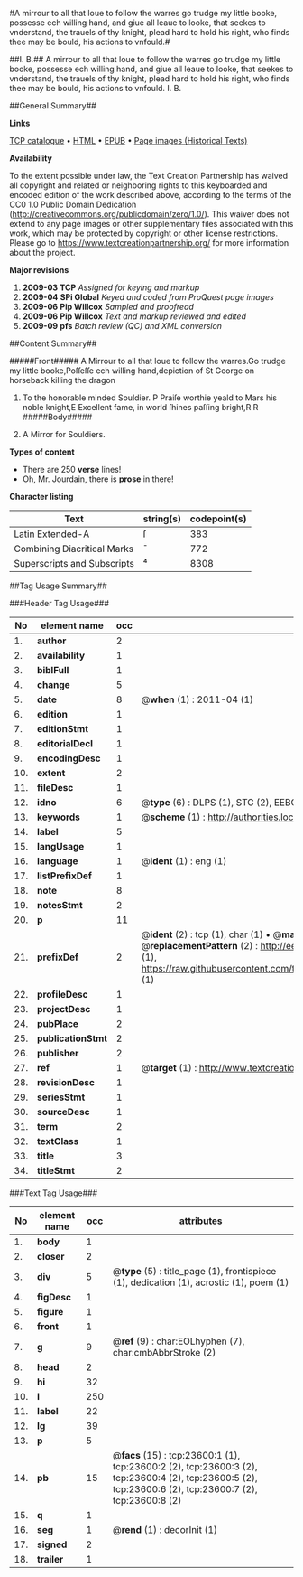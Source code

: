 #A mirrour to all that loue to follow the warres go trudge my little booke, possesse ech willing hand, and giue all leaue to looke, that seekes to vnderstand, the trauels of thy knight, plead hard to hold his right, who finds thee may be bould, his actions to vnfould.#

##I. B.##
A mirrour to all that loue to follow the warres go trudge my little booke, possesse ech willing hand, and giue all leaue to looke, that seekes to vnderstand, the trauels of thy knight, plead hard to hold his right, who finds thee may be bould, his actions to vnfould.
I. B.

##General Summary##

**Links**

[TCP catalogue](http://www.ota.ox.ac.uk/tcp/)  • 
[HTML](http://tei.it.ox.ac.uk/tcp/Texts-HTML/free/A00/A00290.html)  • 
[EPUB](http://tei.it.ox.ac.uk/tcp/Texts-EPUB/free/A00/A00290.epub) • 
[Page images (Historical Texts)](https://historicaltexts.jisc.ac.uk/eebo-20007575e)

**Availability**

To the extent possible under law, the Text Creation Partnership has waived all copyright and related or neighboring rights to this keyboarded and encoded edition of the work described above, according to the terms of the CC0 1.0 Public Domain Dedication (http://creativecommons.org/publicdomain/zero/1.0/). This waiver does not extend to any page images or other supplementary files associated with this work, which may be protected by copyright or other license restrictions. Please go to https://www.textcreationpartnership.org/ for more information about the project.

**Major revisions**

1. __2009-03__ __TCP__ *Assigned for keying and markup*
1. __2009-04__ __SPi Global__ *Keyed and coded from ProQuest page images*
1. __2009-06__ __Pip Willcox__ *Sampled and proofread*
1. __2009-06__ __Pip Willcox__ *Text and markup reviewed and edited*
1. __2009-09__ __pfs__ *Batch review (QC) and XML conversion*

##Content Summary##

#####Front#####
A Mirrour to all that loue to follow the warres.Go trudge my little booke,Poſſeſſe ech willing hand,depiction of St George on horseback killing the dragon
1. To the honorable minded Souldier.
P Praiſe worthie yeald to Mars his noble knight,E Excellent fame, in world ſhines paſſing bright,R R
#####Body#####

1. A Mirror for Souldiers.

**Types of content**

  * There are 250 **verse** lines!
  * Oh, Mr. Jourdain, there is **prose** in there!

**Character listing**


|Text|string(s)|codepoint(s)|
|---|---|---|
|Latin Extended-A|ſ|383|
|Combining             Diacritical Marks|̄|772|
|Superscripts             and Subscripts|⁴|8308|

##Tag Usage Summary##

###Header Tag Usage###

|No|element name|occ|attributes|
|---|---|---|---|
|1.|__author__|2||
|2.|__availability__|1||
|3.|__biblFull__|1||
|4.|__change__|5||
|5.|__date__|8| @__when__ (1) : 2011-04 (1)|
|6.|__edition__|1||
|7.|__editionStmt__|1||
|8.|__editorialDecl__|1||
|9.|__encodingDesc__|1||
|10.|__extent__|2||
|11.|__fileDesc__|1||
|12.|__idno__|6| @__type__ (6) : DLPS (1), STC (2), EEBO-CITATION (1), OCLC (1), VID (1)|
|13.|__keywords__|1| @__scheme__ (1) : http://authorities.loc.gov/ (1)|
|14.|__label__|5||
|15.|__langUsage__|1||
|16.|__language__|1| @__ident__ (1) : eng (1)|
|17.|__listPrefixDef__|1||
|18.|__note__|8||
|19.|__notesStmt__|2||
|20.|__p__|11||
|21.|__prefixDef__|2| @__ident__ (2) : tcp (1), char (1)  •  @__matchPattern__ (2) : ([0-9\-]+):([0-9IVX]+) (1), (.+) (1)  •  @__replacementPattern__ (2) : http://eebo.chadwyck.com/downloadtiff?vid=$1&page=$2 (1), https://raw.githubusercontent.com/textcreationpartnership/Texts/master/tcpchars.xml#$1 (1)|
|22.|__profileDesc__|1||
|23.|__projectDesc__|1||
|24.|__pubPlace__|2||
|25.|__publicationStmt__|2||
|26.|__publisher__|2||
|27.|__ref__|1| @__target__ (1) : http://www.textcreationpartnership.org/docs/. (1)|
|28.|__revisionDesc__|1||
|29.|__seriesStmt__|1||
|30.|__sourceDesc__|1||
|31.|__term__|2||
|32.|__textClass__|1||
|33.|__title__|3||
|34.|__titleStmt__|2||


###Text Tag Usage###

|No|element name|occ|attributes|
|---|---|---|---|
|1.|__body__|1||
|2.|__closer__|2||
|3.|__div__|5| @__type__ (5) : title_page (1), frontispiece (1), dedication (1), acrostic (1), poem (1)|
|4.|__figDesc__|1||
|5.|__figure__|1||
|6.|__front__|1||
|7.|__g__|9| @__ref__ (9) : char:EOLhyphen (7), char:cmbAbbrStroke (2)|
|8.|__head__|2||
|9.|__hi__|32||
|10.|__l__|250||
|11.|__label__|22||
|12.|__lg__|39||
|13.|__p__|5||
|14.|__pb__|15| @__facs__ (15) : tcp:23600:1 (1), tcp:23600:2 (2), tcp:23600:3 (2), tcp:23600:4 (2), tcp:23600:5 (2), tcp:23600:6 (2), tcp:23600:7 (2), tcp:23600:8 (2)|
|15.|__q__|1||
|16.|__seg__|1| @__rend__ (1) : decorInit (1)|
|17.|__signed__|2||
|18.|__trailer__|1||
